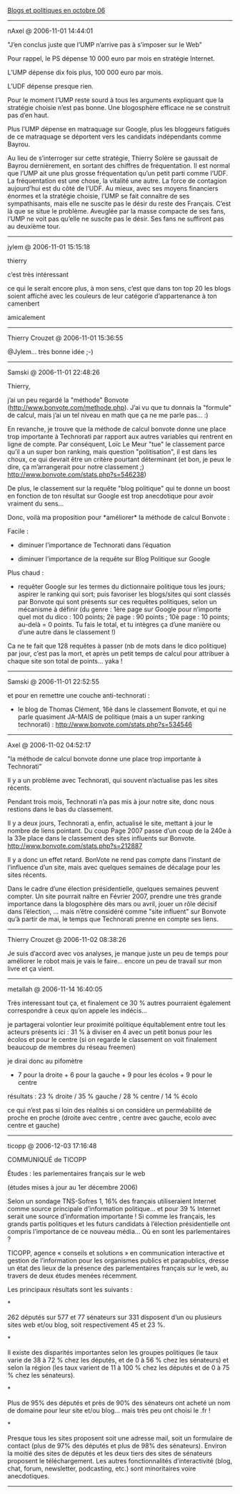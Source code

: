 [Blogs et politiques en octobre 06](../../../2006/11/blogs-et-politiques-en-octobre-06.md)

---
nAxel @ 2006-11-01 14:44:01

"J’en conclus juste que l’UMP n’arrive pas à s’imposer sur le Web"

Pour rappel, le PS dépense 10 000 euro par mois en stratégie Internet.

L’UMP dépense dix fois plus, 100 000 euro par mois.

L’UDF dépense presque rien.

Pour le moment l’UMP reste sourd à tous les arguments expliquant que la stratégie choisie n’est pas bonne. Une blogosphère efficace ne se construit pas d’en haut. 

Plus l’UMP dépense en matraquage sur Google, plus les bloggeurs fatigués de ce matraquage se déportent vers les candidats indépendants comme Bayrou. 

Au lieu de s’interroger sur cette stratégie, Thierry Solère se gaussait de Bayrou dernièrement, en sortant des chiffres de fréquentation. Il est normal que l’UMP ait une plus grosse fréquentation qu’un petit parti comme l’UDF. La fréquentation est une chose, la vitalité une autre. La force de contagion aujourd’hui est du côté de l’UDF. Au mieux, avec ses moyens financiers énormes et la stratégie choisie, l’UMP se fait connaître de ses sympathisants, mais elle ne suscite pas le désir du reste des Français. C’est là que se situe le problème. Aveuglée par la masse compacte de ses fans, l’UMP ne voit pas qu’elle ne suscite pas le désir. Ses fans ne suffiront pas au deuxième tour.

---

jylem @ 2006-11-01 15:15:18

thierry

c’est très intéressant

ce qui le serait encore plus, à mon sens, c’est que dans ton top 20 les blogs soient affiché avec les couleurs de leur catégorie d’appartenance à ton camenbert

amicalement

---

Thierry Crouzet @ 2006-11-01 15:36:55

@Jylem... très bonne idée ;-)

---

Samski @ 2006-11-01 22:48:26

Thierry,

j’ai un peu regardé la "méthode" Bonvote (http://www.bonvote.com/methode.php). J’ai vu que tu donnais la "formule" de calcul, mais j’ai un tel niveau en math que ça ne me parle pas... :)

En revanche, je trouve que la méthode de calcul bonvote donne une place trop importante à Technorati par rapport aux autres variables qui rentrent en ligne de compte. Par conséquent, Loïc Le Meur "tue" le classement parce qu’il a un super bon ranking, mais question "politisation", il est dans les choux, ce qui devrait être un critère pourtant déterminant (et bon, je peux le dire, ça m’arrangerait pour notre classement ;) http://www.bonvote.com/stats.php?s=546238)

De plus, le classement sur la requête "blog politique" qui te donne un boost en fonction de ton résultat sur Google est trop anecdotique pour avoir vraiment du sens...

Donc, voilà ma proposition pour \*améliorer\* la méthode de calcul Bonvote :

Facile :

- diminuer l’importance de Technorati dans l’équation

- diminuer l’importance de la requête sur Blog Politique sur Google

Plus chaud :

- requêter Google sur les termes du dictionnaire politique tous les jours; aspirer le ranking qui sort; puis favoriser les blogs/sites qui sont classés par Bonvote qui sont présents sur ces requêtes politiques, selon un mécanisme à définir (du genre : 1ère page sur Google pour n’importe quel mot du dico : 100 points; 2è page : 90 points ; 10è page : 10 points; au-delà = 0 points. Tu fais le total, et tu intègres ça d’une manière ou d’une autre dans le classement !)

Ca ne te fait que 128 requêtes à passer (nb de mots dans le dico politique) par jour, c’est pas la mort, et après un petit temps de calcul pour attribuer à chaque site son total de points... yaka !

---

Samski @ 2006-11-01 22:52:55

et pour en remettre une couche anti-technorati : 

- le blog de Thomas Clément, 16è dans le classement Bonvote, et qui ne parle quasiment JA-MAIS de politique (mais a un super ranking technorati) : http://www.bonvote.com/stats.php?s=534546

---

Axel @ 2006-11-02 04:52:17

"la méthode de calcul bonvote donne une place trop importante à Technorati"

Il y a un problème avec Technorati, qui souvent n’actualise pas les sites récents.

Pendant trois mois, Technorati n’a pas mis à jour notre site, donc nous restions dans le bas du classement.

Il y a deux jours, Technorati a, enfin, actualisé le site, mettant à jour le nombre de liens pointant. Du coup Page 2007 passe d’un coup de la 240e à la 33e place dans le classement des sites influents sur Bonvote. http://www.bonvote.com/stats.php?s=212887

Il y a donc un effet retard. BonVote ne rend pas compte dans l’instant de l’influence d’un site, mais avec quelques semaines de décalage pour les sites récents.

Dans le cadre d’une élection présidentielle, quelques semaines peuvent compter. Un site pourrait naître en Février 2007, prendre une très grande importance dans la blogosphère dès mars ou avril, jouer un rôle décisif dans l’élection, ... mais n’être considéré comme "site influent" sur Bonvote qu’à partir de mai, le temps que Technorati prenne en compte ses liens.

---

Thierry Crouzet @ 2006-11-02 08:38:26

Je suis d’accord avec vos analyses, je manque juste un peu de temps pour améliorer le robot mais je vais le faire... encore un peu de travail sur mon livre et ça vient.

---

metallah @ 2006-11-14 16:40:05

Très interessant tout ça, et finalement ce 30 % autres pourraient également correspondre à ceux qu’on appele les indécis...

je partagerai volontier leur proximité politique équitablement entre tout les acteurs présents ici : 31 % à diviser en 4 avec un petit bonus pour les écolos et pour le centre (si on regarde le classement on voit finalement beaucoup de membres du réseau freemen)

je dirai donc au pifomètre

+ 7 pour la droite + 6 pour la gauche + 9 pour les écolos + 9 pour le centre 

résultats : 23 % droite / 35 % gauche / 28 % centre / 14 % écolo

ce qui n’est pas si loin des réalités si on considère un perméabilité de proche en proche (droite avec centre , centre avec gauche, ecolo avec centre et gauche)

---

ticopp @ 2006-12-03 17:16:48

COMMUNIQUÉ de TICOPP

Études : les parlementaires français sur le web

(études mises à jour au 1er décembre 2006)

Selon un sondage TNS-Sofres 1, 16% des français utiliseraient Internet comme source principale d’information politique... et pour 39 % Internet serait une source d’information importante ! Si comme les français, les grands partis politiques et les futurs candidats à l’élection présidentielle ont compris l’importance de ce nouveau média... Où en sont les parlementaires ?

TICOPP, agence « conseils et solutions » en communication interactive et gestion de l’information pour les organismes publics et parapublics, dresse un état des lieux de la présence des parlementaires français sur le web, au travers de deux études menées récemment.

Les principaux résultats sont les suivants :

\*

262 députés sur 577 et 77 sénateurs sur 331 disposent d’un ou plusieurs sites web et/ou blog, soit respectivement 45 et 23 %.

\*

Il existe des disparités importantes selon les groupes politiques (le taux varie de 38 à 72 % chez les députés, et de 0 à 56 % chez les sénateurs) et selon la région (les taux varient de 11 à 100 % chez les députés et de 0 à 75 % chez les sénateurs).

\*

Plus de 95% des députés et près de 90% des sénateurs ont acheté un nom de domaine pour leur site et/ou blog... mais très peu ont choisi le .fr !

\*

Presque tous les sites proposent soit une adresse mail, soit un formulaire de contact (plus de 97% des députés et plus de 98% des sénateurs). Environ la moitié des sites de députés et les deux tiers des sites de sénateurs proposent le téléchargement. Les autres fonctionnalités d’interactivité (blog, chat, forum, newsletter, podcasting, etc.) sont minoritaires voire anecdotiques.

---

